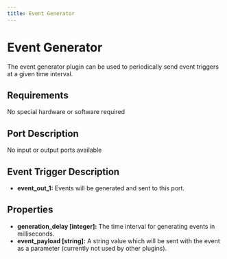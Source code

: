 ```yaml
---
title: Event Generator
---
```


# Event Generator

The event generator plugin can be used to periodically send event triggers at a given time interval.

## Requirements

No special hardware or software required

## Port Description

No input or output ports available

## Event Trigger Description

- **event_out_1:** Events will be generated and sent to this port.

## Properties

- **generation_delay \[integer\]:** The time interval for generating events in milliseconds.
- **event_payload \[string\]:** A string value which will be sent with the event as a parameter (currently not used by other plugins).
